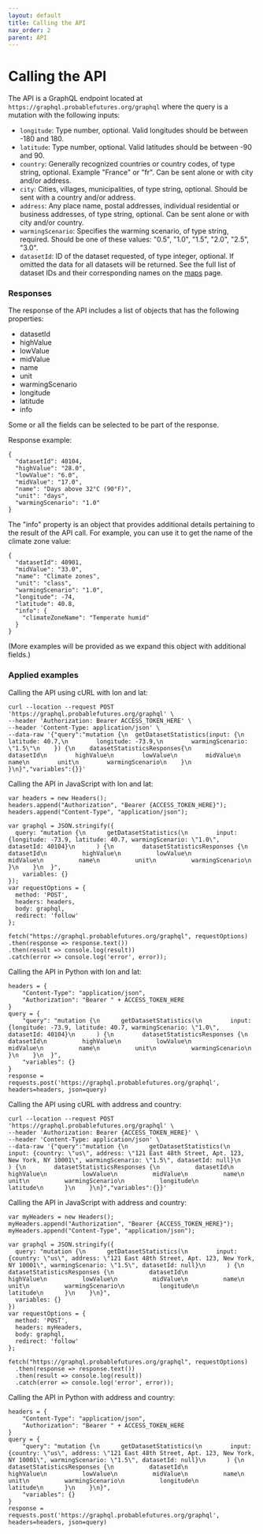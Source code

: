 ```yaml
---
layout: default
title: Calling the API
nav_order: 2
parent: API
---
```


# Calling the API

The API is a GraphQL endpoint located at `https://graphql.probablefutures.org/graphql` where the query is a mutation with the following inputs:

-   `longitude`: Type number, optional. Valid longitudes should be between -180 and 180.
-   `latitude`: Type number, optional. Valid latitudes should be between -90 and 90.
-   `country`: Generally recognized countries or country codes, of type string, optional. Example "France" or "fr". Can be sent alone or with city and/or address.
-   `city`: Cities, villages, municipalities, of type string, optional. Should be sent with a country and/or address.
-   `address`: Any place name, postal addresses, individual residential or business addresses, of type string, optional. Can be sent alone or with city and/or country.
-   `warmingScenario`: Specifies the warming scenario, of type string, required. Should be one of these values: "0.5", "1.0", "1.5", "2.0", "2.5", "3.0".
-   `datasetId`: ID of the dataset requested, of type integer, optional. If omitted the data for all datasets will be returned. See the full list of dataset IDs and their corresponding names on the [maps](/maps) page.

### Responses

The response of the API includes a list of objects that has the following properties:

-   datasetId
-   highValue
-   lowValue
-   midValue
-   name
-   unit
-   warmingScenario
-   longitude
-   latitude
-   info

Some or all the fields can be selected to be part of the response.

Response example:

```
{
  "datasetId": 40104,
  "highValue": "28.0",
  "lowValue": "6.0",
  "midValue": "17.0",
  "name": "Days above 32°C (90°F)",
  "unit": "days",
  "warmingScenario": "1.0"
}
```

The "info" property is an object that provides additional details pertaining to the result of the API call. For example, you can use it to get the name of the climate zone value:

```
{
  "datasetId": 40901,
  "midValue": "33.0",
  "name": "Climate zones",
  "unit": "class",
  "warmingScenario": "1.0",
  "longitude": -74,
  "latitude": 40.8,
  "info": {
    "climateZoneName": "Temperate humid"
  }
}
```

(More examples will be provided as we expand this object with additional fields.)

### Applied examples

Calling the API using cURL with lon and lat:

```
curl --location --request POST 'https://graphql.probablefutures.org/graphql' \
--header 'Authorization: Bearer ACCESS_TOKEN_HERE' \
--header 'Content-Type: application/json' \
--data-raw '{"query":"mutation {\n  getDatasetStatistics(input: {\n        latitude: 40.7,\n        longitude: -73.9,\n        warmingScenario: \"1.5\"\n    }) {\n    datasetStatisticsResponses{\n        datasetId\n        highValue\n        lowValue\n        midValue\n        name\n        unit\n        warmingScenario\n    }\n  }\n}","variables":{}}'
```

Calling the API in JavaScript with lon and lat:

```
var headers = new Headers();
headers.append("Authorization", "Bearer {ACCESS_TOKEN_HERE}");
headers.append("Content-Type", "application/json");

var graphql = JSON.stringify({
  query: "mutation {\n      getDatasetStatistics(\n        input: {longitude: -73.9, latitude: 40.7, warmingScenario: \"1.0\", datasetId: 40104}\n      ) {\n        datasetStatisticsResponses {\n          datasetId\n          highValue\n          lowValue\n          midValue\n          name\n          unit\n          warmingScenario\n      }\n    }\n  }",
    variables: {}
});
var requestOptions = {
  method: 'POST',
  headers: headers,
  body: graphql,
  redirect: 'follow'
};

fetch("https://graphql.probablefutures.org/graphql", requestOptions)
.then(response => response.text())
.then(result => console.log(result))
.catch(error => console.log('error', error));
```

Calling the API in Python with lon and lat:

```
headers = {
    "Content-Type": "application/json",
    "Authorization": "Bearer " + ACCESS_TOKEN_HERE
}
query = {
    "query": "mutation {\n      getDatasetStatistics(\n        input: {longitude: -73.9, latitude: 40.7, warmingScenario: \"1.0\", datasetId: 40104}\n      ) {\n        datasetStatisticsResponses {\n          datasetId\n          highValue\n          lowValue\n          midValue\n          name\n          unit\n          warmingScenario\n      }\n    }\n  }",
    "variables": {}
}
response = requests.post('https://graphql.probablefutures.org/graphql', headers=headers, json=query)
```

Calling the API using cURL with address and country:

```
curl --location --request POST 'https://graphql.probablefutures.org/graphql' \
--header 'Authorization: Bearer {ACCESS_TOKEN_HERE}' \
--header 'Content-Type: application/json' \
--data-raw '{"query":"mutation {\n      getDatasetStatistics(\n        input: {country: \"us\", address: \"121 East 48th Street, Apt. 123, New York, NY 10001\", warmingScenario: \"1.5\", datasetId: null}\n      ) {\n        datasetStatisticsResponses {\n          datasetId\n          highValue\n          lowValue\n          midValue\n          name\n          unit\n          warmingScenario\n          longitude\n          latitude\n      }\n    }\n}","variables":{}}'
```

Calling the API in JavaScript with address and country:

```
var myHeaders = new Headers();
myHeaders.append("Authorization", "Bearer {ACCESS_TOKEN_HERE}");
myHeaders.append("Content-Type", "application/json");

var graphql = JSON.stringify({
  query: "mutation {\n      getDatasetStatistics(\n        input: {country: \"us\", address: \"121 East 48th Street, Apt. 123, New York, NY 10001\", warmingScenario: \"1.5\", datasetId: null}\n      ) {\n        datasetStatisticsResponses {\n          datasetId\n          highValue\n          lowValue\n          midValue\n          name\n          unit\n          warmingScenario\n          longitude\n          latitude\n      }\n    }\n}",
  variables: {}
})
var requestOptions = {
  method: 'POST',
  headers: myHeaders,
  body: graphql,
  redirect: 'follow'
};

fetch("https://graphql.probablefutures.org/graphql", requestOptions)
  .then(response => response.text())
  .then(result => console.log(result))
  .catch(error => console.log('error', error));
```

Calling the API in Python with address and country:

```
headers = {
    "Content-Type": "application/json",
    "Authorization": "Bearer " + ACCESS_TOKEN_HERE
}
query = {
    "query": "mutation {\n      getDatasetStatistics(\n        input: {country: \"us\", address: \"121 East 48th Street, Apt. 123, New York, NY 10001\", warmingScenario: \"1.5\", datasetId: null}\n      ) {\n        datasetStatisticsResponses {\n          datasetId\n          highValue\n          lowValue\n          midValue\n          name\n          unit\n          warmingScenario\n          longitude\n          latitude\n      }\n    }\n}",
    "variables": {}
}
response = requests.post('https://graphql.probablefutures.org/graphql', headers=headers, json=query)
```
